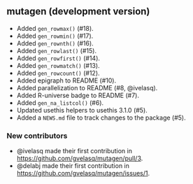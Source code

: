## mutagen (development version)

* Added `gen_rowmax()` (#18).
* Added `gen_rowmin()` (#17).
* Added `gen_rownth()` (#16).
* Added `gen_rowlast()` (#15).
* Added `gen_rowfirst()` (#14).
* Added `gen_rowmatch()` (#13).
* Added `gen_rowcount()` (#12).
* Added epigraph to README (#10).
* Added parallelization to README (#8, @ivelasq).
* Added R-universe badge to README (#7).
* Added `gen_na_listcol()` (#6).
* Updated usethis helpers to usethis 3.1.0 (#5).
* Added a `NEWS.md` file to track changes to the package (#5).

### New contributors
* @ivelasq made their first contribution in https://github.com/gvelasq/mutagen/pull/3.
* @delabj made their first contribution in https://github.com/gvelasq/mutagen/issues/1.
